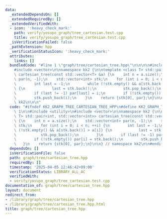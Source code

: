 ```yaml
---
data:
  _extendedDependsOn: []
  _extendedRequiredBy: []
  _extendedVerifiedWith:
  - icon: ':heavy_check_mark:'
    path: verify/yosupo_graph/tree_cartesian.test.cpp
    title: verify/yosupo_graph/tree_cartesian.test.cpp
  _isVerificationFailed: false
  _pathExtension: hpp
  _verificationStatusIcon: ':heavy_check_mark:'
  attributes:
    links: []
  bundledCode: "#line 1 \"graph/tree/cartesian_tree.hpp\"\n\n\n\n#include <utility>\n\
    #include <vector>\n\nnamespace kk2 {\n\ntemplate <class T> std::pair<int, std::vector<int>>\
    \ cartesian_tree(const std::vector<T> &a) {\n    int n = a.size();\n    std::vector<int>\
    \ par(n, -1);\n    std::vector<int> stk;\n    for (int i = 0; i < n; ++i) {\n\
    \        int last = -1;\n        while (!stk.empty() && a[stk.back()] > a[i])\
    \ {\n            last = stk.back();\n            stk.pop_back();\n        }\n\
    \        if (last != -1) par[last] = i;\n        if (!stk.empty()) par[i] = stk.back();\n\
    \        stk.push_back(i);\n    }\n    return {stk[0], par};\n}\n\n} // namespace\
    \ kk2\n\n\n"
  code: "#ifndef KK2_GRAPH_TREE_CARTESIAN_TREE_HPP\n#define KK2_GRAPH_TREE_CARTESIAN_TREE_HPP\
    \ 1\n\n#include <utility>\n#include <vector>\n\nnamespace kk2 {\n\ntemplate <class\
    \ T> std::pair<int, std::vector<int>> cartesian_tree(const std::vector<T> &a)\
    \ {\n    int n = a.size();\n    std::vector<int> par(n, -1);\n    std::vector<int>\
    \ stk;\n    for (int i = 0; i < n; ++i) {\n        int last = -1;\n        while\
    \ (!stk.empty() && a[stk.back()] > a[i]) {\n            last = stk.back();\n \
    \           stk.pop_back();\n        }\n        if (last != -1) par[last] = i;\n\
    \        if (!stk.empty()) par[i] = stk.back();\n        stk.push_back(i);\n \
    \   }\n    return {stk[0], par};\n}\n\n} // namespace kk2\n\n#endif // KK2_GRAPH_TREE_CARTESIAN_TREE_HPP\n"
  dependsOn: []
  isVerificationFile: false
  path: graph/tree/cartesian_tree.hpp
  requiredBy: []
  timestamp: '2025-04-05 12:46:42+09:00'
  verificationStatus: LIBRARY_ALL_AC
  verifiedWith:
  - verify/yosupo_graph/tree_cartesian.test.cpp
documentation_of: graph/tree/cartesian_tree.hpp
layout: document
redirect_from:
- /library/graph/tree/cartesian_tree.hpp
- /library/graph/tree/cartesian_tree.hpp.html
title: graph/tree/cartesian_tree.hpp
---
```

